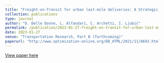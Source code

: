 ```yaml
---
title: "Freight-on-Transit for urban last-mile deliveries: A Strategic Planning Approach"
collection: publications
type: journal
author: "D. Delle Donne, L. Alfandari, C. Archetti, I. Ljubić"
permalink: /publication/2023-01-27-freight-on-transit-for-urban-last-mile-deliveries:-a-strategic-planning-approach
date: 2023-01-27
venue: "Transportation Research, Part B (forthcoming)"
paperurl: "http://www.optimization-online.org/DB_HTML/2021/11/8693.html"
---
```


[View paper here](http://www.optimization-online.org/DB_HTML/2021/11/8693.html)
